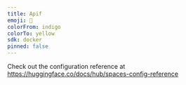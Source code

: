 ```yaml
---
title: Apif
emoji: 👀
colorFrom: indigo
colorTo: yellow
sdk: docker
pinned: false
---
```


Check out the configuration reference at https://huggingface.co/docs/hub/spaces-config-reference
